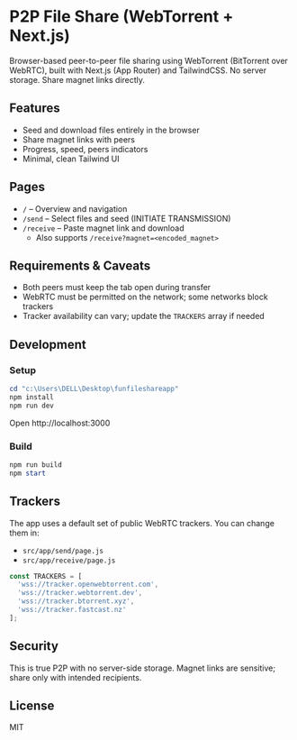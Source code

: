 # P2P File Share (WebTorrent + Next.js)

Browser-based peer-to-peer file sharing using WebTorrent (BitTorrent over WebRTC), built with Next.js (App Router) and TailwindCSS. No server storage. Share magnet links directly.

## Features
- Seed and download files entirely in the browser
- Share magnet links with peers
- Progress, speed, peers indicators
- Minimal, clean Tailwind UI

## Pages
- `/` – Overview and navigation
- `/send` – Select files and seed (INITIATE TRANSMISSION)
- `/receive` – Paste magnet link and download
  - Also supports `/receive?magnet=<encoded_magnet>`

## Requirements & Caveats
- Both peers must keep the tab open during transfer
- WebRTC must be permitted on the network; some networks block trackers
- Tracker availability can vary; update the `TRACKERS` array if needed

## Development

### Setup
```powershell
cd "c:\Users\DELL\Desktop\funfileshareapp"
npm install
npm run dev
```
Open http://localhost:3000

### Build
```powershell
npm run build
npm start
```

## Trackers
The app uses a default set of public WebRTC trackers. You can change them in:
- `src/app/send/page.js`
- `src/app/receive/page.js`

```js
const TRACKERS = [
  'wss://tracker.openwebtorrent.com',
  'wss://tracker.webtorrent.dev',
  'wss://tracker.btorrent.xyz',
  'wss://tracker.fastcast.nz'
];
```

## Security
This is true P2P with no server-side storage. Magnet links are sensitive; share only with intended recipients.

## License
MIT
